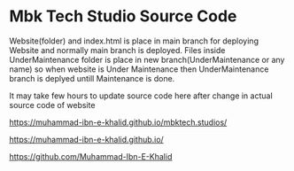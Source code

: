 # Mbk Tech Studio Source Code

Website(folder) and index.html is place in main branch for deploying Website and normally main branch is deployed.
Files inside UnderMaintenance folder is place in new branch(UnderMaintenance or any name) so when website is Under Maintenance 
then UnderMaintenance branch is deplyed untill Maintenance is done.

It may take few hours to update source code here after change in actual source code of website

https://muhammad-ibn-e-khalid.github.io/mbktech.studios/

https://muhammad-ibn-e-khalid.github.io/

https://github.com/Muhammad-Ibn-E-Khalid

